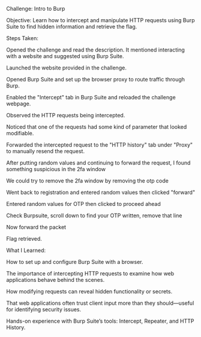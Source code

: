 Challenge: Intro to Burp

Objective:
Learn how to intercept and manipulate HTTP requests using Burp Suite to find hidden information and retrieve the flag.

Steps Taken:

Opened the challenge and read the description. It mentioned interacting with a website and suggested using Burp Suite.

Launched the website provided in the challenge.

Opened Burp Suite and set up the browser proxy to route traffic through Burp.

Enabled the "Intercept" tab in Burp Suite and reloaded the challenge webpage.

Observed the HTTP requests being intercepted.

Noticed that one of the requests had some kind of parameter that looked modifiable.

Forwarded the intercepted request to the "HTTP history" tab under "Proxy"  to manually resend the request.

After putting random values and continuing to forward the request, I found something suspicious in the 2fa window

We could try to remove the 2fa window by removing the otp code

Went back to registration and entered random values then clicked "forward"

Entered random values for OTP then clicked to proceed ahead

Check Burpsuite, scroll down to find your OTP written, remove that line

Now forward the packet

Flag retrieved.

What I Learned:

How to set up and configure Burp Suite with a browser.

The importance of intercepting HTTP requests to examine how web applications behave behind the scenes.

How modifying requests can reveal hidden functionality or secrets.

That web applications often trust client input more than they should—useful for identifying security issues.

Hands-on experience with Burp Suite’s tools: Intercept, Repeater, and HTTP History.

